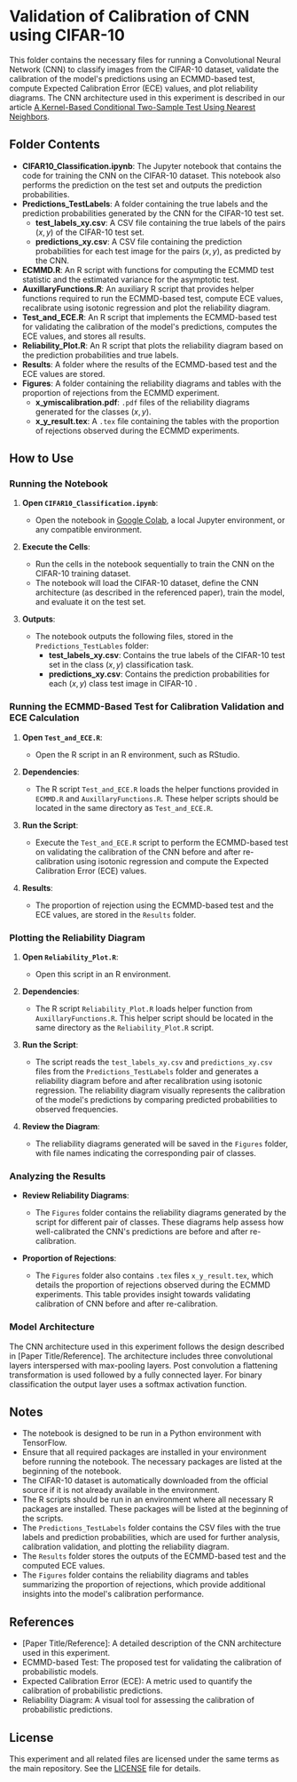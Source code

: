 # Validation of Calibration of CNN using CIFAR-10

This folder contains the necessary files for running a Convolutional Neural Network (CNN) to classify images from the CIFAR-10 dataset, validate the calibration of the model's predictions using an ECMMD-based test, compute Expected Calibration Error (ECE) values, and plot reliability diagrams. The CNN architecture used in this experiment is described in our article [A Kernel-Based Conditional Two-Sample Test Using Nearest Neighbors](https://arxiv.org/abs/2407.16550).

## Folder Contents

- **CIFAR10_Classification.ipynb**: The Jupyter notebook that contains the code for training the CNN on the CIFAR-10 dataset. This notebook also performs the prediction on the test set and outputs the prediction probabilities.
- **Predictions_TestLabels**: A folder containing the true labels and the prediction probabilities generated by the CNN for the CIFAR-10 test set.
  - **test_labels_xy.csv**: A CSV file containing the true labels of the pairs $(x, y)$ of the CIFAR-10 test set.
  - **predictions_xy.csv**: A CSV file containing the prediction probabilities for each test image for the pairs $(x,y)$, as predicted by the CNN.
- **ECMMD.R**: An R script with functions for computing the ECMMD test statistic and the estimated variance for the asymptotic test.
- **AuxillaryFunctions.R**: An auxiliary R script that provides helper functions required to run the ECMMD-based test, compute ECE values, recalibrate using isotonic regression and plot the reliability diagram.
- **Test_and_ECE.R**: An R script that implements the ECMMD-based test for validating the calibration of the model's predictions, computes the ECE values, and stores all results.
- **Reliability_Plot.R**: An R script that plots the reliability diagram based on the prediction probabilities and true labels.
- **Results**: A folder where the results of the ECMMD-based test and the ECE values are stored.
- **Figures**: A folder containing the reliability diagrams and tables with the proportion of rejections from the ECMMD experiment.
  - **x_ymiscalibration.pdf**: `.pdf` files of the reliability diagrams generated for the classes $(x,y)$.
  - **x_y_result.tex**: A `.tex` file containing the tables with the proportion of rejections observed during the ECMMD experiments.

## How to Use

### Running the Notebook

1. **Open `CIFAR10_Classification.ipynb`**:
   - Open the notebook in [Google Colab](https://colab.research.google.com/), a local Jupyter environment, or any compatible environment.

2. **Execute the Cells**:
   - Run the cells in the notebook sequentially to train the CNN on the CIFAR-10 training dataset.
   - The notebook will load the CIFAR-10 dataset, define the CNN architecture (as described in the referenced paper), train the model, and evaluate it on the test set.

3. **Outputs**:
   - The notebook outputs the following files, stored in the `Predictions_TestLables` folder:
     - **test_labels_xy.csv**: Contains the true labels of the CIFAR-10 test set in the class $(x,y)$ classification task.
     - **predictions_xy.csv**: Contains the prediction probabilities for each $(x,y)$ class test image in CIFAR-10 .

### Running the ECMMD-Based Test for Calibration Validation and ECE Calculation

1. **Open `Test_and_ECE.R`**:
   - Open the R script in an R environment, such as RStudio.
  
2. **Dependencies**:
   - The R script `Test_and_ECE.R` loads the helper functions provided in `ECMMD.R` and `AuxillaryFunctions.R`. These helper scripts should be located in the same directory as `Test_and_ECE.R`.

2. **Run the Script**:
   - Execute the `Test_and_ECE.R` script to perform the ECMMD-based test on validating the calibration of the CNN before and after re-calibration using isotonic regression and compute the Expected Calibration Error (ECE) values. 

3. **Results**:
   - The proportion of rejection using the ECMMD-based test and the ECE values, are stored in the `Results` folder.

### Plotting the Reliability Diagram

1. **Open `Reliability_Plot.R`**:
   - Open this script in an R environment.

2. **Dependencies**:
   - The R script `Reliability_Plot.R` loads helper function from `AuxillaryFunctions.R`. This helper script should be located in the same directory as the `Reliability_Plot.R` script.

2. **Run the Script**:
   - The script reads the `test_labels_xy.csv` and `predictions_xy.csv` files from the `Predictions_TestLabels` folder and generates a reliability diagram before and after recalibration using isotonic regression. The reliability diagram visually represents the calibration of the model's predictions by comparing predicted probabilities to observed frequencies.

3. **Review the Diagram**:
   - The reliability diagrams generated will be saved in the `Figures` folder, with file names indicating the corresponding pair of classes.
   
### Analyzing the Results

- **Review Reliability Diagrams**:
  - The `Figures` folder contains the reliability diagrams generated by the script for different pair of classes. These diagrams help assess how well-calibrated the CNN's predictions are before and after re-calibration.

- **Proportion of Rejections**:
  - The `Figures` folder also contains `.tex` files `x_y_result.tex`, which details the proportion of rejections observed during the ECMMD experiments. This table provides insight towards validating calibration of CNN before and after re-calibration.

### Model Architecture

The CNN architecture used in this experiment follows the design described in [Paper Title/Reference]. The architecture includes three convolutional layers interspersed with max-pooling layers. Post convolution a flattening transformation is used followed by a fully connected layer. For binary classification the output layer uses a softmax activation function.

## Notes

- The notebook is designed to be run in a Python environment with TensorFlow.
- Ensure that all required packages are installed in your environment before running the notebook. The necessary packages are listed at the beginning of the notebook.
- The CIFAR-10 dataset is automatically downloaded from the official source if it is not already available in the environment.
- The R scripts should be run in an environment where all necessary R packages are installed. These packages will be listed at the beginning of the scripts.
- The `Predictions_TestLabels` folder contains the CSV files with the true labels and prediction probabilities, which are used for further analysis, calibration validation, and plotting the reliability diagram.
- The `Results` folder stores the outputs of the ECMMD-based test and the computed ECE values.
- The `Figures` folder contains the reliability diagrams and tables summarizing the proportion of rejections, which provide additional insights into the model's calibration performance.

## References

- [Paper Title/Reference]: A detailed description of the CNN architecture used in this experiment.
- ECMMD-based Test: The proposed test for validating the calibration of probabilistic models.
- Expected Calibration Error (ECE): A metric used to quantify the calibration of probabilistic predictions.
- Reliability Diagram: A visual tool for assessing the calibration of probabilistic predictions.

## License

This experiment and all related files are licensed under the same terms as the main repository. See the [LICENSE](../LICENSE) file for details.
